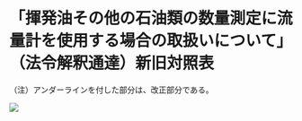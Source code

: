 # 「揮発油その他の石油類の数量測定に流量計を使用する場合の取扱いについて」（法令解釈通達）新旧対照表

（注）アンダーラインを付した部分は、改正部分である。

![](https://www.nta.go.jp/tmp/ac08fd33-2ec6-47cf-9d8d-0e829d968354/images/fcdf43a1a171b2b1fe81a69bcaee5c692cea38cd6977afddd0726e98c85f61f9.jpg)